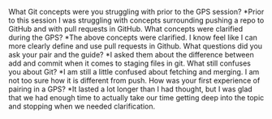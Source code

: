What Git concepts were you struggling with prior to the GPS session?
*Prior to this session I was struggling with concepts surrounding pushing a repo to GitHub and with pull requests in GitHub.
What concepts were clarified during the GPS?
*The above concepts were clarified. I know feel like I can more clearly define and use pull requests in Github.
What questions did you ask your pair and the guide?
*I asked them about the difference between add and commit when it comes to staging files in git.
What still confuses you about Git?
*I am still a little confused about fetching and merging. I am not too sure how it is different from push.
How was your first experience of pairing in a GPS?
*It lasted a lot longer than I had thought, but I was glad that we had enough time to actually take our time getting deep into the topic and stopping when we needed clarification.